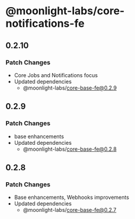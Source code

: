 # @moonlight-labs/core-notifications-fe

## 0.2.10

### Patch Changes

- Core Jobs and Notifications focus
- Updated dependencies
  - @moonlight-labs/core-base-fe@0.2.9

## 0.2.9

### Patch Changes

- base enhancements
- Updated dependencies
  - @moonlight-labs/core-base-fe@0.2.8

## 0.2.8

### Patch Changes

- Base enhancements, Webhooks improvements
- Updated dependencies
  - @moonlight-labs/core-base-fe@0.2.7
